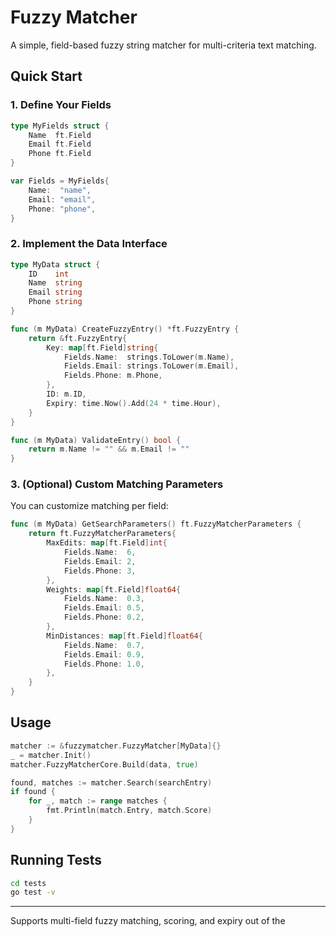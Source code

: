 # Fuzzy Matcher

A simple, field-based fuzzy string matcher for multi-criteria text matching.

## Quick Start

### 1. Define Your Fields

```go
type MyFields struct {
    Name  ft.Field
    Email ft.Field
    Phone ft.Field
}

var Fields = MyFields{
    Name:  "name",
    Email: "email",
    Phone: "phone",
}
```

### 2. Implement the Data Interface

```go
type MyData struct {
    ID    int
    Name  string
    Email string
    Phone string
}

func (m MyData) CreateFuzzyEntry() *ft.FuzzyEntry {
    return &ft.FuzzyEntry{
        Key: map[ft.Field]string{
            Fields.Name:  strings.ToLower(m.Name),
            Fields.Email: strings.ToLower(m.Email),
            Fields.Phone: m.Phone,
        },
        ID: m.ID,
        Expiry: time.Now().Add(24 * time.Hour),
    }
}

func (m MyData) ValidateEntry() bool {
    return m.Name != "" && m.Email != ""
}
```

### 3. (Optional) Custom Matching Parameters

You can customize matching per field:

```go
func (m MyData) GetSearchParameters() ft.FuzzyMatcherParameters {
    return ft.FuzzyMatcherParameters{
        MaxEdits: map[ft.Field]int{
            Fields.Name:  6,
            Fields.Email: 2,
            Fields.Phone: 3,
        },
        Weights: map[ft.Field]float64{
            Fields.Name:  0.3,
            Fields.Email: 0.5,
            Fields.Phone: 0.2,
        },
        MinDistances: map[ft.Field]float64{
            Fields.Name:  0.7,
            Fields.Email: 0.9,
            Fields.Phone: 1.0,
        },
    }
}
```

## Usage

```go
matcher := &fuzzymatcher.FuzzyMatcher[MyData]{}
_ = matcher.Init()
matcher.FuzzyMatcherCore.Build(data, true)

found, matches := matcher.Search(searchEntry)
if found {
    for _, match := range matches {
        fmt.Println(match.Entry, match.Score)
    }
}
```

## Running Tests

```bash
cd tests
go test -v
```

---

Supports multi-field fuzzy matching, scoring, and expiry out of the
